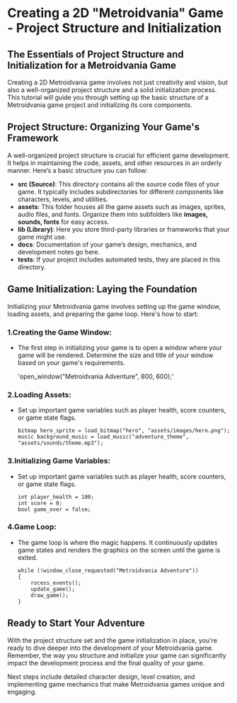 # Creating a 2D "Metroidvania" Game - Project Structure and Initialization
## The Essentials of Project Structure and Initialization for a Metroidvania Game
Creating a 2D Metroidvania game involves not just creativity and vision, but also a well-organized project structure and a solid initialization process. This tutorial will guide you through setting up the basic structure of a Metroidvania game project and initializing its core components.

## Project Structure: Organizing Your Game's Framework
A well-organized project structure is crucial for efficient game development. It helps in maintaining the code, assets, and other resources in an orderly manner. Here’s a basic structure you can follow:

- **src (Source)**: This directory contains all the source code files of your game. It typically includes subdirectories for different components like characters, levels, and utilities.
- **assets**: This folder houses all the game assets such as images, sprites, audio files, and fonts. Organize them into subfolders like **images, sounds, fonts** for easy access.
- **lib (Library)**: Here you store third-party libraries or frameworks that your game might use.
- **docs**: Documentation of your game’s design, mechanics, and development notes go here.
- **tests**: If your project includes automated tests, they are placed in this directory.

## Game Initialization: Laying the Foundation
Initializing your Metroidvania game involves setting up the game window, loading assets, and preparing the game loop. Here's how to start:

### 1.Creating the Game Window:
- The first step in initializing your game is to open a window where your game will be rendered. Determine the size and title of your window based on your game's requirements.

    'open_window("Metroidvania Adventure", 800, 600);'

### 2.Loading Assets:
- Set up important game variables such as player health, score counters, or game state flags.

    ```
    bitmap hero_sprite = load_bitmap("hero", "assets/images/hero.png");
    music background_music = load_music("adventure_theme", "assets/sounds/theme.mp3");
    ```

### 3.Initializing Game Variables:
- Set up important game variables such as player health, score counters, or game state flags.

    ```
    int player_health = 100;
    int score = 0;
    bool game_over = false; 
    ```

### 4.Game Loop:
- The game loop is where the magic happens. It continuously updates game states and renders the graphics on the screen until the game is exited.
    ```
    while (!window_close_requested("Metroidvania Adventure"))
    {
        rocess_events();
        update_game();
        draw_game();
    }
    ```

## Ready to Start Your Adventure
With the project structure set and the game initialization in place, you're ready to dive deeper into the development of your Metroidvania game. Remember, the way you structure and initialize your game can significantly impact the development process and the final quality of your game.

Next steps include detailed character design, level creation, and implementing game mechanics that make Metroidvania games unique and engaging.